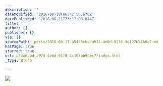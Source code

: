 ```yaml
---
description: ''
dateModified: '2016-08-18T06:47:55.676Z'
datePublished: '2016-08-21T23:17:00.044Z'
title: ''
author: []
publisher: {}
via: {}
sourcePath: _posts/2016-08-17-a54a6cbd-a974-4e6d-91f0-3c107bb869c7.md
hasPage: true
starred: true
url: a54a6cbd-a974-4e6d-91f0-3c107bb869c7/index.html
_type: Blurb

---
```

![](https://the-grid-user-content.s3-us-west-2.amazonaws.com/7c9ab2dc-9294-4daa-b457-0a292a35c8dc.jpg)